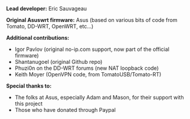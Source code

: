 **Lead developer:** Eric Sauvageau

**Original Asuswrt firmware:** Asus (based on various bits of code from Tomato, DD-WRT, OpenWRT, etc...)

**Additional contributions:** 
* Igor Pavlov (original no-ip.com support, now part of the official firmware)
* Shantanugoel (original Github repo)
* Phuzi0n on the DD-WRT forums (new NAT loopback code)
* Keith Moyer (OpenVPN code, from TomatoUSB/Tomato-RT)

**Special thanks to:**
* The folks at Asus, especially Adam and Mason, for their support with this project
* Those who have donated through Paypal
